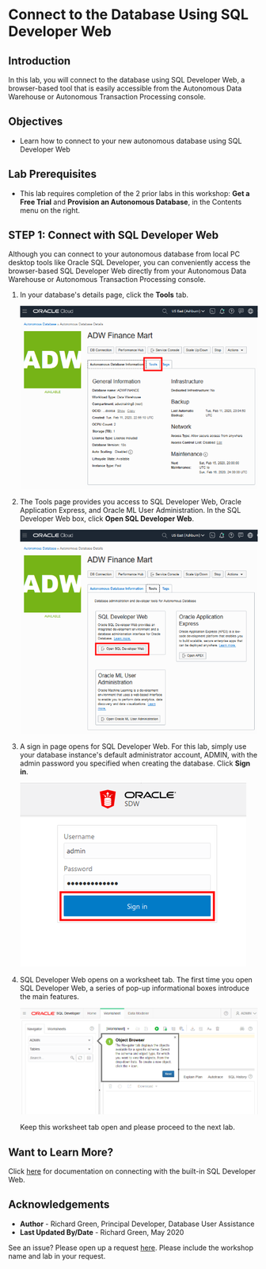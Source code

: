 <!-- Updated March 24, 2020 -->


# Connect to the Database Using SQL Developer Web


## Introduction

In this lab, you will connect to the database using SQL Developer Web, a browser-based tool that is easily accessible from the Autonomous Data Warehouse or Autonomous Transaction Processing console.

## Objectives

-   Learn how to connect to your new autonomous database using SQL Developer Web

## Lab Prerequisites

-   This lab requires completion of the 2 prior labs in this workshop: **Get a Free Trial** and **Provision an Autonomous Database**, in the Contents menu on the right.

## STEP 1: Connect with SQL Developer Web

Although you can connect to your autonomous database from local PC desktop tools like Oracle SQL Developer, you can conveniently access the browser-based SQL Developer Web directly from your Autonomous Data Warehouse or Autonomous Transaction Processing console.
1. In your database's details page, click the **Tools** tab.

    ![](./images/Picture100-34.png " ")

2. The Tools page provides you access to SQL Developer Web, Oracle Application Express, and Oracle ML User Administration. In the SQL Developer Web box, click **Open SQL Developer Web**.

    ![](./images/Picture100-15.png " ")

3. A sign in page opens for SQL Developer Web. For this lab, simply use your database instance's default administrator account, ADMIN, with the admin password you specified when creating the database. Click **Sign in**.

    ![](./images/Picture100-16.png " ")

4. SQL Developer Web opens on a worksheet tab. The first time you open SQL Developer Web, a series of pop-up informational boxes introduce the main features.

    ![](./images/Picture100-16b.png " ")

    Keep this worksheet tab open and please proceed to the next lab.

## Want to Learn More?

Click [here](https://docs.oracle.com/en/cloud/paas/autonomous-data-warehouse-cloud/user/sql-developer-web.html#GUID-102845D9-6855-4944-8937-5C688939610F) for documentation on connecting with the built-in SQL Developer Web.

## Acknowledgements

- **Author** - Richard Green, Principal Developer, Database User Assistance
- **Last Updated By/Date** - Richard Green, May 2020

See an issue?  Please open up a request [here](https://github.com/oracle/learning-library/issues).   Please include the workshop name and lab in your request.
